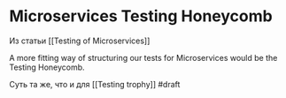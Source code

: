 # Microservices Testing Honeycomb

Из статьи [[Testing of Microservices]]

A more fitting way of structuring our tests for Microservices would be the Testing Honeycomb. 

Суть та же, что и для [[Testing trophy]]
#draft